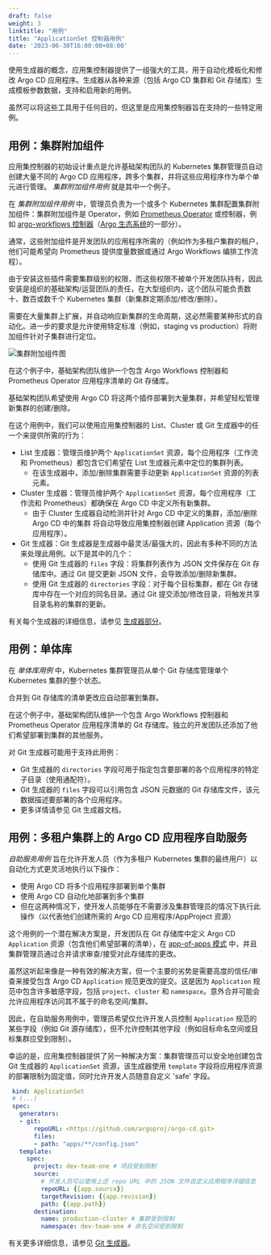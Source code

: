 ```yaml
---
draft: false
weight: 3
linktitle: "用例"
title: "ApplicationSet 控制器用例"
date: '2023-06-30T16:00:00+08:00'
---
```


使用生成器的概念，应用集控制器提供了一组强大的工具，用于自动化模板化和修改 Argo CD 应用程序。生成器从各种来源（包括 Argo CD 集群和 Git 存储库）生成模板参数数据，支持和启用新的用例。

虽然可以将这些工具用于任何目的，但这里是应用集控制器旨在支持的一些特定用例。

## 用例：集群附加组件

应用集控制器的初始设计重点是允许基础架构团队的 Kubernetes 集群管理员自动创建大量不同的 Argo CD 应用程序，跨多个集群，并将这些应用程序作为单个单元进行管理。 *集群附加组件用例* 就是其中一个例子。

在 *集群附加组件用例* 中，管理员负责为一个或多个 Kubernetes 集群配置集群附加组件：集群附加组件是 Operator，例如 [Prometheus  Operator](https://github.com/prometheus-operator/prometheus-operator) 或控制器，例如 [argo-workflows 控制器](https://argoproj.github.io/argo-workflows/)（[Argo 生态系统](https://argoproj.github.io/)的一部分）。

通常，这些附加组件是开发团队的应用程序所需的（例如作为多租户集群的租户，他们可能希望向 Prometheus 提供度量数据或通过 Argo Workflows 编排工作流程）。

由于安装这些插件需要集群级别的权限，而这些权限不被单个开发团队持有，因此安装是组织的基础架构/运营团队的责任，在大型组织内，这个团队可能负责数十、数百或数千个 Kubernetes 集群（新集群定期添加/修改/删除）。

需要在大量集群上扩展，并自动响应新集群的生命周期，这必然需要某种形式的自动化。进一步的要求是允许使用特定标准（例如，staging vs production）将附加组件针对子集群进行定位。

![集群附加组件图](../../../assets/applicationset/Use-Cases/Cluster-Add-Ons.png)

在这个例子中，基础架构团队维护一个包含 Argo Workflows 控制器和 Prometheus  Operator 应用程序清单的 Git 存储库。

基础架构团队希望使用 Argo CD 将这两个插件部署到大量集群，并希望轻松管理新集群的创建/删除。

在这个用例中，我们可以使用应用集控制器的 List、Cluster 或 Git 生成器中的任一个来提供所需的行为：

- List 生成器：管理员维护两个 `ApplicationSet` 资源，每个应用程序（工作流和 Prometheus）都包含它们希望在 List 生成器元素中定位的集群列表。
  - 在该生成器中，添加/删除集群需要手动更新 `ApplicationSet` 资源的列表元素。
- Cluster 生成器：管理员维护两个 `ApplicationSet`  资源，每个应用程序（工作流和 Prometheus）都确保在 Argo CD 中定义所有新集群。
  - 由于 Cluster 生成器自动检测并针对 Argo CD 中定义的集群，添加/删除 Argo CD 中的集群 将自动导致应用集控制器创建 Application 资源（每个应用程序）。
- Git 生成器：Git 生成器是生成器中最灵活/最强大的，因此有多种不同的方法来处理此用例。以下是其中的几个：
  - 使用 Git 生成器的 `files` 字段：将集群列表作为 JSON 文件保存在 Git 存储库中。通过 Git 提交更新 JSON 文件，会导致添加/删除新集群。
  - 使用 Git 生成器的 `directories` 字段：对于每个目标集群，都在 Git 存储库中存在一个对应的同名目录。通过 Git 提交添加/修改目录，将触发共享目录名称的集群的更新。

有关每个生成器的详细信息，请参见 [生成器部分](../generator/)。

## 用例：单体库

在 *单体库用例* 中，Kubernetes 集群管理员从单个 Git 存储库管理单个 Kubernetes 集群的整个状态。

合并到 Git 存储库的清单更改应自动部署到集群。

在这个例子中，基础架构团队维护一个包含 Argo Workflows 控制器和 Prometheus  Operator 应用程序清单的 Git 存储库。独立的开发团队还添加了他们希望部署到集群的其他服务。

对 Git 生成器可能用于支持此用例：

- Git 生成器的 `directories` 字段可用于指定包含要部署的各个应用程序的特定子目录（使用通配符）。
- Git 生成器的 `files` 字段可以引用包含 JSON 元数据的 Git 存储库文件，该元数据描述要部署的各个应用程序。
- 更多详情请参见 Git 生成器文档。

## 用例：多租户集群上的 Argo CD 应用程序自助服务

*自助服务用例* 旨在允许开发人员（作为多租户 Kubernetes 集群的最终用户）以自动化方式更灵活地执行以下操作：

- 使用 Argo CD 将多个应用程序部署到单个集群
- 使用 Argo CD 自动化地部署到多个集群
- 但在这两种情况下，使开发人员能够在不需要涉及集群管理员的情况下执行此操作（以代表他们创建所需的 Argo CD 应用程序/AppProject 资源）

这个用例的一个潜在解决方案是，开发团队在 Git 存储库中定义 Argo CD `Application` 资源（包含他们希望部署的清单），在 [app-of-apps 模式](../../cluster-bootstrapping/#app-of-apps-pattern) 中，并且集群管理员通过合并请求审查/接受对此存储库的更改。

虽然这听起来像是一种有效的解决方案，但一个主要的劣势是需要高度的信任/审查来接受包含 Argo CD `Application` 规范更改的提交。这是因为 `Application` 规范中包含许多敏感字段，包括 `project`、`cluster` 和 `namespace`。意外合并可能会允许应用程序访问其不属于的命名空间/集群。

因此，在自助服务用例中，管理员希望仅允许开发人员控制 `Application` 规范的某些字段（例如 Git 源存储库），但不允许控制其他字段（例如目标命名空间或目标集群应受到限制）。

幸运的是，应用集控制器提供了另一种解决方案：集群管理员可以安全地创建包含 Git 生成器的 `ApplicationSet` 资源，该生成器使用 `template` 字段将应用程序资源的部署限制为固定值，同时允许开发人员随意自定义 'safe' 字段。

```yaml
 kind: ApplicationSet
 # (...)
 spec:
   generators:
   - git:
       repoURL: <https://github.com/argoproj/argo-cd.git>
       files:
       - path: "apps/**/config.json"
   template:
     spec:
       project: dev-team-one # 项目受到限制
       source:
         # 开发人员可以使用上述 repo URL 中的 JSON 文件自定义应用程序详细信息
         repoURL: {{app.source}}
         targetRevision: {{app.revision}}
         path: {{app.path}}
       destination:
         name: production-cluster # 集群受到限制
         namespace: dev-team-one # 命名空间受到限制
```

有关更多详细信息，请参见 [Git 生成器](../generators-git/)。
